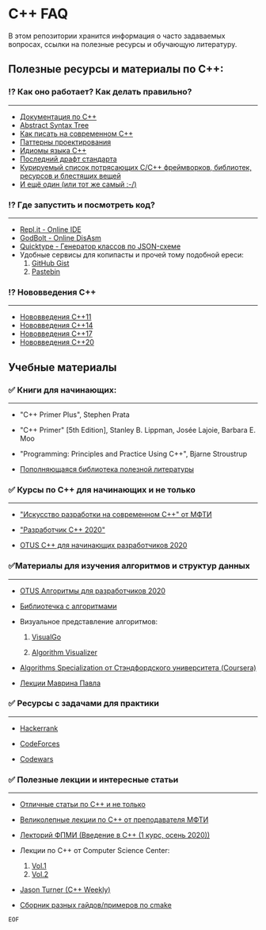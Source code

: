 # C++ FAQ
В этом репозитории хранится информация о часто
задаваемых вопросах, ссылки на полезные ресурсы и
обучающую литературу.

## Полезные ресурсы и материалы по C++:

### ⁉ Как оно работает? Как делать правильно?

---

- [Документация по С++](https://en.cppreference.com/w)
- [Abstract Syntax Tree](https://cppinsights.io)
- [Как писать на современном C++](https://github.com/isocpp/CppCoreGuidelines/blob/master/CppCoreGuidelines.md)
- [Паттерны проектирования](https://refactoring.guru/ru/design-patterns/cpp)
- [Идиомы языка С++](https://en.m.wikibooks.org/wiki/More_C%2B%2B_Idioms)
- [Последний драфт стандарта](http://eel.is/c++draft/)
- [Курируемый список потрясающих C/C++ фреймворков, библиотек, ресурсов и блестящих вещей](https://cpp.libhunt.com)
- [И ещё один (или тот же самый :-/)](https://github.com/fffaraz/awesome-cpp)

### ⁉ Где запустить и посмотреть код?

---

- [Repl.it - Online IDE](https://repl.it/languages/cpp)
- [GodBolt - Online DisAsm](https://godbolt.org)
- [Quicktype - Генератор классов по JSON-схеме](https://quicktype.io/)
- Удобные сервисы для копипасты и прочей тому подобной ереси:
  1) [GitHub Gist](https://gist.github.com)
  2) [Pastebin](https://pastebin.com)

###  ⁉ Нововведения С++

---

- [Нововведения С++11](https://www.youtube.com/watch?v=ZOmZCj5ijck&ab_channel=PVS-StudioRu)
- [Нововведения С++14](https://www.youtube.com/watch?v=5TTS9zr9PGk&ab_channel=PVS-StudioRu)
- [Нововведения С++17](https://www.youtube.com/watch?v=rRMgJEZVY04&ab_channel=PVS-StudioRu)
- [Нововведения С++20](https://www.youtube.com/watch?v=KPuYn_fUdxc&t=3s&ab_channel=PVS-StudioRu)

## Учебные материалы

### ✅ Книги для начинающих:

---

- "C++ Primer Plus", Stephen Prata

- "C++ Primer" [5th Edition], Stanley B. Lippman, Josée Lajoie, Barbara E. Moo

- "Programming: Principles and Practice Using C++", Bjarne Stroustrup

- [Пополняющаяся библиотека полезной литературы](https://yadi.sk/d/3p7CqGmDVslLiA?w=1)

  

### ✅ Курсы по С++ для начинающих и не только

---

- ["Искусство разработки на современном C++" от МФТИ](https://ru.coursera.org/specializations/c-plus-plus-modern-development)

- ["Разработчик C++ 2020"](https://yadi.sk/d/TFhkHB1jhWPPWg?w=1)

- [OTUS С++ для начинающих разработчиков 2020](https://yadi.sk/d/TFhkHB1jhWPPWg?w=1)

  

### ✅Материалы для изучения алгоритмов и структур данных

---

- [OTUS Алгоритмы для разработчиков 2020](https://yadi.sk/d/JYgqgDt9-7_EXg?w=1)

- [Библиотечка с алгоритмами](https://yadi.sk/d/K52tOIf0NpH_QA?w=1)

- Визуальное представление алгоритмов:

  1) [VisualGo](https://visualgo.net/en)

  2) [Algorithm Visualizer](https://algorithm-visualizer.org)

- [Algorithms Specialization от Стэндфордского университета (Coursera)](https://www.coursera.org/browse/computer-science/algorithms)

- [Лекции Маврина Павла](https://www.youtube.com/c/pavelmavrin)

  

### ✅ Ресурсы с задачами для практики

---

- [Hackerrank](https://www.hackerrank.com/domains/cpp)

- [CodeForces](https://codeforces.com/)

- [Codewars](https://codewars.com/kata/search/cpp?q=&&beta)

  

### ✅ Полезные лекции и интересные статьи

---

- [Отличные статьи по С++ и не только](http://scrutator.me/)

- [Великолепные лекции по С++ от преподавателя МФТИ](https://www.youtube.com/channel/UCvmBEbr9NZt7UEh9doI7n_A/featured)

- [Лекторий ФПМИ (Введение в С++ (1 курс, осень 2020))](https://www.youtube.com/playlist?list=PL4_hYwCyhAvazfCDGyS0wx_hvBmnAAf4h)

- Лекции по С++ от Computer Science Center:

  1) [Vol.1](https://www.youtube.com/playlist?list=PLlb7e2G7aSpTFea2FYxp7mFfbZW-xavhL)
  2) [Vol.2](https://www.youtube.com/playlist?list=PLlb7e2G7aSpRs7YafQ1GgJvyRku10m1RN)

- [Jason Turner (C++ Weekly)](https://www.youtube.com/user/lefticus1)
- [Сборник разных гайдов/примеров по cmake](https://github.com/onqtam/awesome-cmake)

```EOF```
